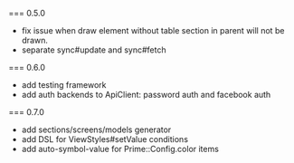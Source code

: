 === 0.5.0
* fix issue when draw element without table section in parent will not be drawn.
* separate sync#update and sync#fetch

=== 0.6.0
* add testing framework
* add auth backends to ApiClient: password auth and facebook auth

=== 0.7.0
* add sections/screens/models generator
* add DSL for ViewStyles#setValue conditions
* add auto-symbol-value for Prime::Config.color items